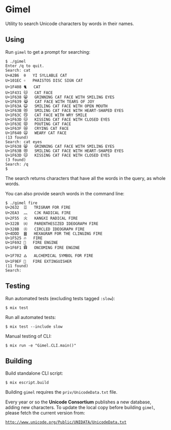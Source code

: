 # Gimel

Utility to search Unicode characters by words in their names.

## Using

Run `gimel` to get a prompt for searching:

```
$ ./gimel
Enter /q to quit.
Search: cat
U+A2B6	ꊶ	YI SYLLABLE CAT
U+101EC	𐇬	PHAISTOS DISC SIGN CAT
U+1F408	🐈	CAT
U+1F431	🐱	CAT FACE
U+1F638	😸	GRINNING CAT FACE WITH SMILING EYES
U+1F639	😹	CAT FACE WITH TEARS OF JOY
U+1F63A	😺	SMILING CAT FACE WITH OPEN MOUTH
U+1F63B	😻	SMILING CAT FACE WITH HEART-SHAPED EYES
U+1F63C	😼	CAT FACE WITH WRY SMILE
U+1F63D	😽	KISSING CAT FACE WITH CLOSED EYES
U+1F63E	😾	POUTING CAT FACE
U+1F63F	😿	CRYING CAT FACE
U+1F640	🙀	WEARY CAT FACE
(13 found)
Search: cat eyes
U+1F638	😸	GRINNING CAT FACE WITH SMILING EYES
U+1F63B	😻	SMILING CAT FACE WITH HEART-SHAPED EYES
U+1F63D	😽	KISSING CAT FACE WITH CLOSED EYES
(3 found)
Search: /q
$
```

The search returns characters that have all the words in the query, as whole words.

You can also provide search words in the command line:

```
$ ./gimel fire
U+2632	☲	TRIGRAM FOR FIRE
U+2EA3	⺣	CJK RADICAL FIRE
U+2F55	⽕	KANGXI RADICAL FIRE
U+322B	㈫	PARENTHESIZED IDEOGRAPH FIRE
U+328B	㊋	CIRCLED IDEOGRAPH FIRE
U+4DDD	䷝	HEXAGRAM FOR THE CLINGING FIRE
U+1F525	🔥	FIRE
U+1F692	🚒	FIRE ENGINE
U+1F6F1	🛱	ONCOMING FIRE ENGINE
U+1F702	🜂	ALCHEMICAL SYMBOL FOR FIRE
U+1F9EF	🧯	FIRE EXTINGUISHER
(11 found)
Search: 
```

## Testing

Run automated tests (excluding tests tagged `:slow`):

```
$ mix test
```


Run all automated tests:

```
$ mix test --include slow
```


Manual testing of CLI:

```
$ mix run -e "Gimel.CLI.main()"
```


## Building

Build standalone CLI script:

```
$ mix escript.build
```

Building `gimel` requires the `priv/UnicodeData.txt` file.

Every year or so the **Unicode Consortium** publishes a new database, adding new characters. To update the local copy before building `gimel`, please fetch the current version from:

[`http://www.unicode.org/Public/UNIDATA/UnicodeData.txt`](http://www.unicode.org/Public/UNIDATA/UnicodeData.txt)

